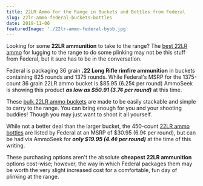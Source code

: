 ```yaml
---
title: 22LR Ammo for the Range in Buckets and Bottles from Federal
slug: 22lr-ammo-federal-buckets-bottles
date: 2019-11-06
featuredImage: './22lr-ammo-federal-byob.jpg'
---
```


Looking for some **22LR ammunition** to take to the range? The [best 22LR ammo](https://ammoseek.com/ammo/22lr/Federal?ikw=byob&utm_source=blog.ammoseek.com&utm_medium=article) for lugging to the range to do some plinking may not be this stuff from Federal, but it sure has to be in the conversation.

Federal is packaging 36 grain **.22 Long Rifle rimfire ammunition** in buckets containing 825 rounds and 1375 rounds. While Federal's MSRP for the 1375-count 36 grain 22LR ammo bucket is $85.95 (6.25&cent; per round) AmmoSeek is showing this product ***as low as $50.91 (3.7&cent; per round)*** at this time.

These [bulk 22LR ammo buckets](https://ammoseek.com/ammo/22lr/Federal?ikw=byob&utm_source=blog.ammoseek.com&utm_medium=article) are made to be easily stackable and simple to carry to the range. You can bring enough for you and your shooting buddies! Though you may just want to shoot it all yourself.

While not a better deal than the larger bucket, the 450-count [22LR ammo bottles](https://ammoseek.com/ammo/22lr/Federal?ekw=1375&ikw=450&utm_source=blog.ammoseek.com&utm_medium=article) are listed by Federal at an MSRP of $30.95 (6.9&cent; per round), but can be had via AmmoSeek for ***only $19.95 (4.4&cent; per round)*** at the time of this writing.

These purchasing options aren't the absolute **cheapest 22LR ammunition** options cost-wise; however, the way in which Federal packages them may be worth the very slight increased cost for a comfortable, fun day of plinking at the range.
